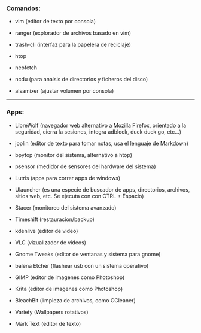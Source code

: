 ### Comandos:

* vim (editor de texto por consola)

* ranger (explorador de archivos basado en vim)

* trash-cli (interfaz para la papelera de reciclaje)

* htop

* neofetch

* ncdu (para analsis de directorios y ficheros del disco)

* alsamixer (ajustar volumen por consola)

-----------------------------------------------------------
### Apps:

* LibreWolf (navegador web alternativo a Mozilla Firefox, orientado a la seguridad, cierra la sesiones, integra adblock, duck duck go, etc...)

* joplin (editor de texto para tomar notas, usa el lenguaje de Markdown)

* bpytop (monitor del sistema, alternativo a htop)

* psensor (medidor de sensores del hardware del sistema)

* Lutris (apps para correr apps de windows)

* Ulauncher (es una especie de buscador de apps, directorios, archivos, sitios web, etc. Se ejecuta con con CTRL + Espacio)

* Stacer (monitoreo del sistema avanzado)

* Timeshift (restauracion/backup)

* kdenlive (editor de video)

* VLC (vizualizador de videos)

* Gnome Tweaks (editor de ventanas y sistema para gnome)

* balena Etcher (flashear usb con un sistema operativo)

* GIMP (editor de imagenes como Photoshop)

* Krita (editor de imagenes como Photoshop)

* BleachBit (limpieza de archivos, como CCleaner)

* Variety (Wallpapers rotativos)

* Mark Text (editor de texto)
